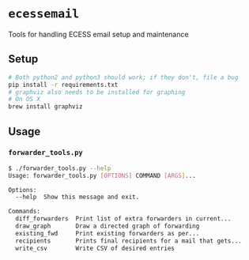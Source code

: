 # `ecessemail`

Tools for handling ECESS email setup and maintenance

## Setup

```bash
# Both python2 and python3 should work; if they don't, file a bug
pip install -r requirements.txt
# graphviz also needs to be installed for graphing
# On OS X
brew install graphviz
```

## Usage

### `forwarder_tools.py`

```bash
$ ./forwarder_tools.py --help
Usage: forwarder_tools.py [OPTIONS] COMMAND [ARGS]...

Options:
  --help  Show this message and exit.

Commands:
  diff_forwarders  Print list of extra forwarders in current...
  draw_graph       Draw a directed graph of forwarding
  existing_fwd     Print existing forwarders as per...
  recipients       Prints final recipients for a mail that gets...
  write_csv        Write CSV of desired entries
```
